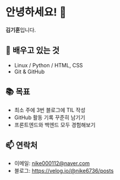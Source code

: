 # 안녕하세요! 👋
**김기훈**입니다.

## 🌱 배우고 있는 것
- Linux / Python / HTML, CSS
- Git & GitHub

## 📚 목표
- 최소 주에 3번 블로그에 TIL 작성
- GitHub 활동 기록 꾸준히 남기기
- 프론트엔드와 백엔드 모두 경험해보기

## 📫 연락처
- 이메일: nike000112@naver.com
- 블로그: https://velog.io/@nike6736/posts


<!--
**KIHOON-KOR/KIHOON-KOR** is a ✨ _special_ ✨ repository because its `README.md` (this file) appears on your GitHub profile.

Here are some ideas to get you started:

- 🔭 I’m currently working on ...
- 🌱 I’m currently learning ...
- 👯 I’m looking to collaborate on ...
- 🤔 I’m looking for help with ...
- 💬 Ask me about ...
- 📫 How to reach me: ...
- 😄 Pronouns: ...
- ⚡ Fun fact: ...
-->

